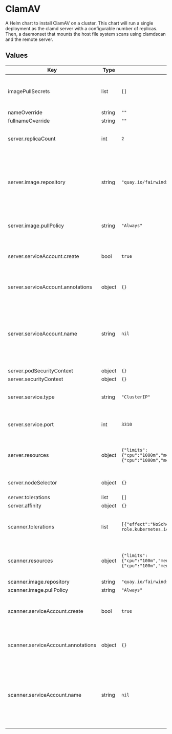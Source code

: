 # ClamAV

A Helm chart to install ClamAV on a cluster. This chart will run a single deployment
as the clamd server with a configurable number of replicas. Then, a daemonset that
mounts the host file system scans using clamdscan and the remote server.

## Values

| Key | Type | Default | Description |
|-----|------|---------|-------------|
| imagePullSecrets | list | `[]` | A list of image pull secrets to use in both the server and scanner |
| nameOverride | string | `""` |  |
| fullnameOverride | string | `""` |  |
| server.replicaCount | int | `2` | The number of replicas to run in the server deployment |
| server.image.repository | string | `"quay.io/fairwinds/clamav"` | The image repository to use for the server deployment. Version will be the application version in Chart.yaml |
| server.image.pullPolicy | string | `"Always"` | The imagePullPolicy for the server image |
| server.serviceAccount.create | bool | `true` | Specifies whether a service account should be created |
| server.serviceAccount.annotations | object | `{}` | Annotations to add to the service account |
| server.serviceAccount.name | string | `nil` | The name of the service account to use. If not set and create is true, a name is generated using the fullname template |
| server.podSecurityContext | object | `{}` |  |
| server.securityContext | object | `{}` |  |
| server.service.type | string | `"ClusterIP"` | The type of service to run for the deployment |
| server.service.port | int | `3310` | The port number to expose the service on |
| server.resources | object | `{"limits":{"cpu":"1000m","memory":"2Gi"},"requests":{"cpu":"1000m","memory":"2Gi"}}` | The resources block for the server deployment pods |
| server.nodeSelector | object | `{}` | A nodeSelector block for the server pods. |
| server.tolerations | list | `[]` |  |
| server.affinity | object | `{}` |  |
| scanner.tolerations | list | `[{"effect":"NoSchedule","key":"node-role.kubernetes.io/master"}]` | A list of tolerations for the scanner daemonset pods. |
| scanner.resources | object | `{"limits":{"cpu":"100m","memory":"50Mi"},"requests":{"cpu":"100m","memory":"50Mi"}}` | The resources block for the scanner daemonset pods |
| scanner.image.repository | string | `"quay.io/fairwinds/clamav"` |  |
| scanner.image.pullPolicy | string | `"Always"` |  |
| scanner.serviceAccount.create | bool | `true` | Specifies whether a service account should be created |
| scanner.serviceAccount.annotations | object | `{}` | Annotations to add to the service account if it is created |
| scanner.serviceAccount.name | string | `nil` | The name of the service account to use. If not set and create is true, a name is generated using the fullname template |
